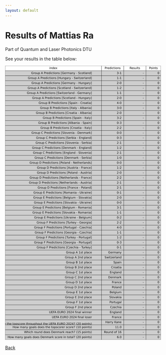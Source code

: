```yaml
---
layout: default
---
```


# Results of Mattias Ra 
    
Part of Quantum and Laser Photonics DTU
    
See your results in the table below:
    
![Mattias Ra](./user_plots/Mattias_Ra.svg?raw=true)

[Back](https://christianbanggribsvad.github.io/em_spillet.github.io/)